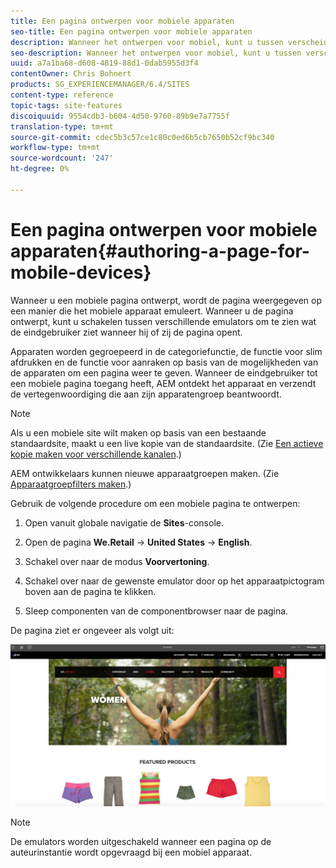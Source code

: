 ```yaml
---
title: Een pagina ontwerpen voor mobiele apparaten
seo-title: Een pagina ontwerpen voor mobiele apparaten
description: Wanneer het ontwerpen voor mobiel, kunt u tussen verscheidene mededingers schakelen om te zien wat de eindgebruiker ziet
seo-description: Wanneer het ontwerpen voor mobiel, kunt u tussen verscheidene mededingers schakelen om te zien wat de eindgebruiker ziet
uuid: a7a1ba68-d608-4819-88d1-0dab5955d3f4
contentOwner: Chris Bohnert
products: SG_EXPERIENCEMANAGER/6.4/SITES
content-type: reference
topic-tags: site-features
discoiquuid: 9554cdb3-b604-4d50-9760-89b9e7a7755f
translation-type: tm+mt
source-git-commit: cdec5b3c57ce1c80c0ed6b5cb7650b52cf9bc340
workflow-type: tm+mt
source-wordcount: '247'
ht-degree: 0%

---
```



# Een pagina ontwerpen voor mobiele apparaten{#authoring-a-page-for-mobile-devices}

Wanneer u een mobiele pagina ontwerpt, wordt de pagina weergegeven op een manier die het mobiele apparaat emuleert. Wanneer u de pagina ontwerpt, kunt u schakelen tussen verschillende emulators om te zien wat de eindgebruiker ziet wanneer hij of zij de pagina opent.

Apparaten worden gegroepeerd in de categoriefunctie, de functie voor slim afdrukken en de functie voor aanraken op basis van de mogelijkheden van de apparaten om een pagina weer te geven. Wanneer de eindgebruiker tot een mobiele pagina toegang heeft, AEM ontdekt het apparaat en verzendt de vertegenwoordiging die aan zijn apparatengroep beantwoordt.

>[!NOTE]
>
>Als u een mobiele site wilt maken op basis van een bestaande standaardsite, maakt u een live kopie van de standaardsite. (Zie [Een actieve kopie maken voor verschillende kanalen](/help/sites-administering/msm-livecopy.md).)
>
>AEM ontwikkelaars kunnen nieuwe apparaatgroepen maken. (Zie [Apparaatgroepfilters maken](/help/sites-developing/groupfilters.md).)

Gebruik de volgende procedure om een mobiele pagina te ontwerpen:

1. Open vanuit globale navigatie de **Sites**-console.
1. Open de pagina **We.Retail** -> **United States** -> **English**.

1. Schakel over naar de modus **Voorvertoning**.
1. Schakel over naar de gewenste emulator door op het apparaatpictogram boven aan de pagina te klikken.
1. Sleep componenten van de componentbrowser naar de pagina.

De pagina ziet er ongeveer als volgt uit:

![mobileipademu](assets/mobileipademu.png)

>[!NOTE]
>
>De emulators worden uitgeschakeld wanneer een pagina op de auteurinstantie wordt opgevraagd bij een mobiel apparaat.

